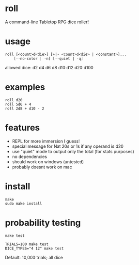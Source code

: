 # roll
A command-line Tabletop RPG dice roller!

# usage
    
    roll [<count>d<die>] [+|- <count>d<die> | <constant>]...
        [--no-color | -n] [--quiet | -q]
allowed dice: d2 d4 d6 d8 d10 d12 d20 d100
    
# examples
    roll d20
    roll 5d6 + 4
    roll 2d8 + d10 - 2

# features
+ REPL for more immersion I guess!
+ special message for Nat 20s or 1s if any operand is d20
+ use "quiet" mode to output only the total (for stats purposes)
+ no dependencies
+ should work on windows (untested)
+ probably doesnt work on mac

# install
    make
    sudo make install

# probability testing
    make test
    
    TRIALS=100 make test
    DICE_TYPES="4 12" make test

Default: 10,000 trials; all dice
